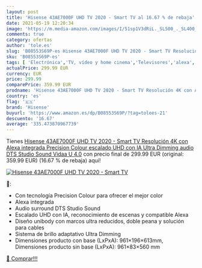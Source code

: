 ```yaml
---
layout: post
title: 'Hisense 43AE7000F UHD TV 2020 - Smart TV al 16.67 % de rebaja'
date: 2021-05-19 12:20:34
image: 'https://m.media-amazon.com/images/I/51sp1V3dRiL._SL500_._SL400_.jpg'
comments: true
category: ofertas
author: 'tole.es'
slug: 'B08553S69P-es Hisense 43AE7000F UHD TV 2020 - Smart TV Resolución 4K con...'
sku: 'B08553S69P-es'
tags: [ 'Electrónica','TV, vídeo y home cinema','Televisores','alexa','hisense', ]
actualPrice: 299.99 EUR
currency: EUR
price: 299.99
comparePrice: 359.99 EUR
prodname: 'Hisense 43AE7000F UHD TV 2020 - Smart TV Resolución 4K con Alexa integrada  Precision Colour  escalado UHD con IA  Ultra Dimming  audio DTS Studio Sound  Vidaa U 4.0'
country: 'es'
flag: '🇪🇸'
brand: 'Hisense'
buyurl: 'https://www.amazon.es/dp/B08553S69P/?tag=tolees-21'
descuento: '16.67'
average: '335.473870967739'
---
```


Tienes [Hisense 43AE7000F UHD TV 2020 - Smart TV Resolución 4K con Alexa integrada  Precision Colour  escalado UHD con IA  Ultra Dimming  audio DTS Studio Sound  Vidaa U 4.0](https://www.amazon.es/dp/B08553S69P/?tag=tolees-21) con precio final de  299.99 EUR (original: 359.99 EUR) (16.67 %  de rebaja) aqui!

[![Hisense 43AE7000F UHD TV 2020 - Smart TV](https://m.media-amazon.com/images/I/51sp1V3dRiL._SL500_._SL400_.jpg)](https://www.amazon.es/dp/B08553S69P/?tag=tolees-21)

🔎:

- Con tecnología Precision Colour para ofrecer el mejor color
- Alexa integrada
- Audio surround DTS Studio Sound
- Escalado UHD con IA, reconocimiento de escenas y compatible Alexa
- Diseño unibody con marcos ultra reducidos, doble peana y solución para cables
- Sistema de brillo adaptativo Ultra Dimming
- Dimensiones producto con base (LxPxA): 961×196×613mm, Dimensiones producto sin base (LxPxA): 961×83×560 mm

[🛒 Comprar!!!](https://www.amazon.es/dp/B08553S69P/?tag=tolees-21)
